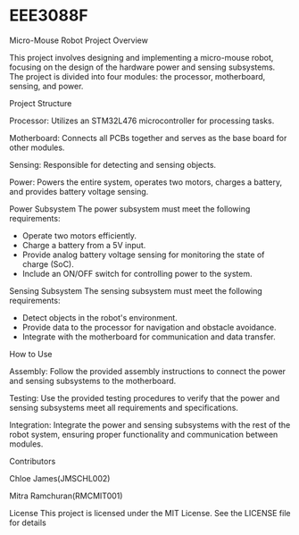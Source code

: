 # EEE3088F
Micro-Mouse Robot Project
Overview

This project involves designing and implementing a micro-mouse robot, focusing on the design of the hardware power and sensing subsystems. The project is divided into four modules: the processor, motherboard, sensing, and power.

Project Structure

Processor: Utilizes an STM32L476 microcontroller for processing tasks.

Motherboard: Connects all PCBs together and serves as the base board for other modules.

Sensing: Responsible for detecting and sensing objects.

Power: Powers the entire system, operates two motors, charges a battery, and provides battery voltage sensing.

Power Subsystem
The power subsystem must meet the following requirements:

- Operate two motors efficiently.
- Charge a battery from a 5V input.
- Provide analog battery voltage sensing for monitoring the state of charge (SoC).
- Include an ON/OFF switch for controlling power to the system.

Sensing Subsystem
The sensing subsystem must meet the following requirements:

- Detect objects in the robot's environment.
- Provide data to the processor for navigation and obstacle avoidance.
- Integrate with the motherboard for communication and data transfer.

How to Use

Assembly: Follow the provided assembly instructions to connect the power and sensing subsystems to the motherboard.

Testing: Use the provided testing procedures to verify that the power and sensing subsystems meet all requirements and specifications.

Integration: Integrate the power and sensing subsystems with the rest of the robot system, ensuring proper functionality and communication between modules.

Contributors

Chloe James(JMSCHL002)

Mitra Ramchuran(RMCMIT001)

License
This project is licensed under the MIT License. See the LICENSE file for details
